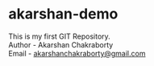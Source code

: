 # akarshan-demo
This is my first GIT Repository.  
Author - Akarshan Chakraborty  
Email - akarshanchakraborty@gmail.com
